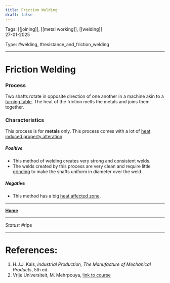 ```yaml
---
title: Friction Welding
draft: false
---
```

Tags: [[joining]], [[metal working]], [[welding]] <br>27-01-2025

Type: #welding, #resistance_and_friction_welding

---
# Friction Welding
### Process
Two shafts rotate in opposite direction of one another in a machine akin to a [turning table](Physical%20Machining%20Methods.md#turning).
The heat of the friction melts the metals and joins them together.
### Characteristics
This process is for __metals__ only.
This process comes with a lot of [heat induced property alteration](Crystal%20Manipulation%20and%20Deformation.md).
##### Positive
- This method of welding creates very strong and consistent welds.
- The welds created by this process are very clean and require little [grinding](Physical%20Machining%20Methods.md#grinding) to make the shafts uniform in diameter over the weld.
##### Negative
- This method has a big [heat affected zone](Crystal%20Manipulation%20and%20Deformation.md).





---
__[Home](!%20Manufacturing%20Technologies%20Overview.md)__

---
_Status:_ #ripe

---
# References:
1. H.J.J. Kals, _Industrial Production, The Manufacture of Mechanical Products_, 5th ed.
2. Vrije Universiteit, M. Mehrpouya, [link to course](https://canvas.utwente.nl/courses/15351)